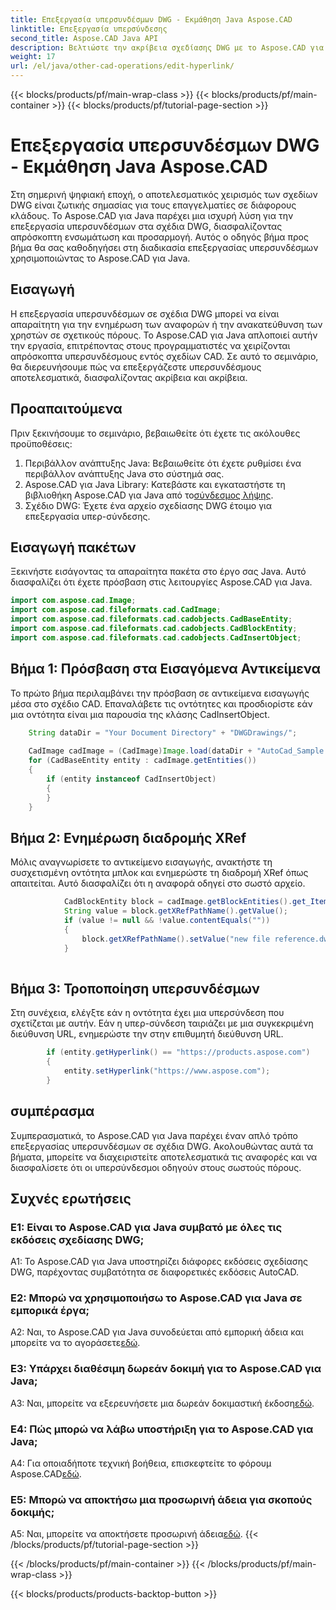 ```yaml
---
title: Επεξεργασία υπερσυνδέσμων DWG - Εκμάθηση Java Aspose.CAD
linktitle: Επεξεργασία υπερσύνδεσης
second_title: Aspose.CAD Java API
description: Βελτιώστε την ακρίβεια σχεδίασης DWG με το Aspose.CAD για Java. Επεξεργαστείτε τους υπερσυνδέσμους απρόσκοπτα, διασφαλίζοντας ακριβείς αναφορές. Δοκιμάστε τη δωρεάν δοκιμή τώρα!
weight: 17
url: /el/java/other-cad-operations/edit-hyperlink/
---
```


{{< blocks/products/pf/main-wrap-class >}}
{{< blocks/products/pf/main-container >}}
{{< blocks/products/pf/tutorial-page-section >}}

# Επεξεργασία υπερσυνδέσμων DWG - Εκμάθηση Java Aspose.CAD

Στη σημερινή ψηφιακή εποχή, ο αποτελεσματικός χειρισμός των σχεδίων DWG είναι ζωτικής σημασίας για τους επαγγελματίες σε διάφορους κλάδους. Το Aspose.CAD για Java παρέχει μια ισχυρή λύση για την επεξεργασία υπερσυνδέσμων στα σχέδια DWG, διασφαλίζοντας απρόσκοπτη ενσωμάτωση και προσαρμογή. Αυτός ο οδηγός βήμα προς βήμα θα σας καθοδηγήσει στη διαδικασία επεξεργασίας υπερσυνδέσμων χρησιμοποιώντας το Aspose.CAD για Java.

## Εισαγωγή

Η επεξεργασία υπερσυνδέσμων σε σχέδια DWG μπορεί να είναι απαραίτητη για την ενημέρωση των αναφορών ή την ανακατεύθυνση των χρηστών σε σχετικούς πόρους. Το Aspose.CAD για Java απλοποιεί αυτήν την εργασία, επιτρέποντας στους προγραμματιστές να χειρίζονται απρόσκοπτα υπερσυνδέσμους εντός σχεδίων CAD. Σε αυτό το σεμινάριο, θα διερευνήσουμε πώς να επεξεργάζεστε υπερσυνδέσμους αποτελεσματικά, διασφαλίζοντας ακρίβεια και ακρίβεια.

## Προαπαιτούμενα

Πριν ξεκινήσουμε το σεμινάριο, βεβαιωθείτε ότι έχετε τις ακόλουθες προϋποθέσεις:
1. Περιβάλλον ανάπτυξης Java: Βεβαιωθείτε ότι έχετε ρυθμίσει ένα περιβάλλον ανάπτυξης Java στο σύστημά σας.
2.  Aspose.CAD για Java Library: Κατεβάστε και εγκαταστήστε τη βιβλιοθήκη Aspose.CAD για Java από το[σύνδεσμος λήψης](https://releases.aspose.com/cad/java/).
3. Σχέδιο DWG: Έχετε ένα αρχείο σχεδίασης DWG έτοιμο για επεξεργασία υπερ-σύνδεσης.

## Εισαγωγή πακέτων

Ξεκινήστε εισάγοντας τα απαραίτητα πακέτα στο έργο σας Java. Αυτό διασφαλίζει ότι έχετε πρόσβαση στις λειτουργίες Aspose.CAD για Java.

```java
import com.aspose.cad.Image;
import com.aspose.cad.fileformats.cad.CadImage;
import com.aspose.cad.fileformats.cad.cadobjects.CadBaseEntity;
import com.aspose.cad.fileformats.cad.cadobjects.CadBlockEntity;
import com.aspose.cad.fileformats.cad.cadobjects.CadInsertObject;

```

## Βήμα 1: Πρόσβαση στα Εισαγόμενα Αντικείμενα

Το πρώτο βήμα περιλαμβάνει την πρόσβαση σε αντικείμενα εισαγωγής μέσα στο σχέδιο CAD. Επαναλάβετε τις οντότητες και προσδιορίστε εάν μια οντότητα είναι μια παρουσία της κλάσης CadInsertObject.

```java
    String dataDir = "Your Document Directory" + "DWGDrawings/";
    
    CadImage cadImage = (CadImage)Image.load(dataDir + "AutoCad_Sample.dwg");
    for (CadBaseEntity entity : cadImage.getEntities())
    {
        if (entity instanceof CadInsertObject)
        {
        }
	}
```

## Βήμα 2: Ενημέρωση διαδρομής XRef

Μόλις αναγνωρίσετε το αντικείμενο εισαγωγής, ανακτήστε τη συσχετισμένη οντότητα μπλοκ και ενημερώστε τη διαδρομή XRef όπως απαιτείται. Αυτό διασφαλίζει ότι η αναφορά οδηγεί στο σωστό αρχείο.

```java
			CadBlockEntity block = cadImage.getBlockEntities().get_Item(((CadInsertObject)entity).getName());
            String value = block.getXRefPathName().getValue();
            if (value != null && !value.contentEquals(""))
            {
                block.getXRefPathName().setValue("new file reference.dwg");
            }
    
```

## Βήμα 3: Τροποποίηση υπερσυνδέσμων

Στη συνέχεια, ελέγξτε εάν η οντότητα έχει μια υπερσύνδεση που σχετίζεται με αυτήν. Εάν η υπερ-σύνδεση ταιριάζει με μια συγκεκριμένη διεύθυνση URL, ενημερώστε την στην επιθυμητή διεύθυνση URL.

```java
        if (entity.getHyperlink() == "https://products.aspose.com")
        {
            entity.setHyperlink("https://www.aspose.com");
        }
```

## συμπέρασμα

Συμπερασματικά, το Aspose.CAD για Java παρέχει έναν απλό τρόπο επεξεργασίας υπερσυνδέσμων σε σχέδια DWG. Ακολουθώντας αυτά τα βήματα, μπορείτε να διαχειριστείτε αποτελεσματικά τις αναφορές και να διασφαλίσετε ότι οι υπερσύνδεσμοι οδηγούν στους σωστούς πόρους.

## Συχνές ερωτήσεις

### Ε1: Είναι το Aspose.CAD για Java συμβατό με όλες τις εκδόσεις σχεδίασης DWG;

A1: Το Aspose.CAD για Java υποστηρίζει διάφορες εκδόσεις σχεδίασης DWG, παρέχοντας συμβατότητα σε διαφορετικές εκδόσεις AutoCAD.

### Ε2: Μπορώ να χρησιμοποιήσω το Aspose.CAD για Java σε εμπορικά έργα;

 A2: Ναι, το Aspose.CAD για Java συνοδεύεται από εμπορική άδεια και μπορείτε να το αγοράσετε[εδώ](https://purchase.aspose.com/buy).

### Ε3: Υπάρχει διαθέσιμη δωρεάν δοκιμή για το Aspose.CAD για Java;

 A3: Ναι, μπορείτε να εξερευνήσετε μια δωρεάν δοκιμαστική έκδοση[εδώ](https://releases.aspose.com/).

### Ε4: Πώς μπορώ να λάβω υποστήριξη για το Aspose.CAD για Java;

 A4: Για οποιαδήποτε τεχνική βοήθεια, επισκεφτείτε το φόρουμ Aspose.CAD[εδώ](https://forum.aspose.com/c/cad/19).

### Ε5: Μπορώ να αποκτήσω μια προσωρινή άδεια για σκοπούς δοκιμής;

 A5: Ναι, μπορείτε να αποκτήσετε προσωρινή άδεια[εδώ](https://purchase.aspose.com/temporary-license/).
{{< /blocks/products/pf/tutorial-page-section >}}

{{< /blocks/products/pf/main-container >}}
{{< /blocks/products/pf/main-wrap-class >}}

{{< blocks/products/products-backtop-button >}}
